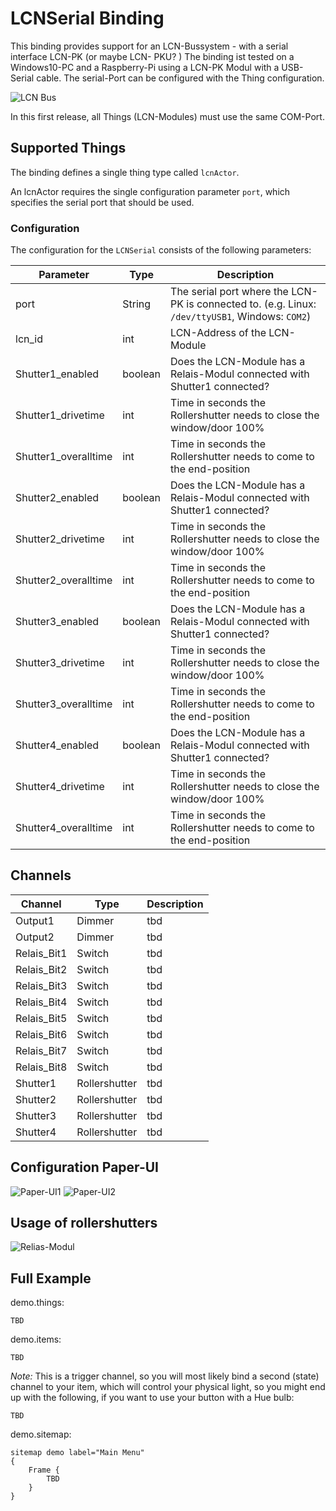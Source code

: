 # LCNSerial Binding


This binding provides support for an LCN-Bussystem - with a serial interface LCN-PK (or maybe LCN- PKU? )
The binding ist tested on a Windows10-PC and a Raspberry-Pi using a LCN-PK Modul with a USB-Serial cable. 
The serial-Port can be configured with the Thing configuration.

![LCN Bus](./images/lcn_bus.jpg)

In this first release, all Things (LCN-Modules) must use the same COM-Port.

## Supported Things

The binding defines a single thing type called `lcnActor`.

An lcnActor requires the single configuration parameter `port`, which specifies the serial port that should be used. 


### Configuration

The configuration for the `LCNSerial` consists of the following parameters:

| Parameter            | Type    | Description                                                                                         |
|----------------------|---------|-----------------------------------------------------------------------------------------------------|
| port                 | String  | The serial port where the LCN-PK is connected to.   (e.g. Linux: `/dev/ttyUSB1`, Windows: `COM2`)   |
| lcn_id               |  int    | LCN-Address of the LCN-Module                                                                       |
| Shutter1_enabled     | boolean | Does the LCN-Module has a Relais-Modul connected with Shutter1 connected?                           |
| Shutter1_drivetime   | int     | Time in seconds the Rollershutter needs to close the window/door 100%                               | 
| Shutter1_overalltime | int     | Time in seconds the Rollershutter needs to come to the end-position                                 | 
| Shutter2_enabled     | boolean | Does the LCN-Module has a Relais-Modul connected with Shutter1 connected?                           |
| Shutter2_drivetime   | int     | Time in seconds the Rollershutter needs to close the window/door 100%                               | 
| Shutter2_overalltime | int     | Time in seconds the Rollershutter needs to come to the end-position                                 | 
| Shutter3_enabled     | boolean | Does the LCN-Module has a Relais-Modul connected with Shutter1 connected?                           |
| Shutter3_drivetime   | int     | Time in seconds the Rollershutter needs to close the window/door 100%                               | 
| Shutter3_overalltime | int     | Time in seconds the Rollershutter needs to come to the end-position                                 |
| Shutter4_enabled     | boolean | Does the LCN-Module has a Relais-Modul connected with Shutter1 connected?                           |
| Shutter4_drivetime   | int     | Time in seconds the Rollershutter needs to close the window/door 100%                               | 
| Shutter4_overalltime | int     | Time in seconds the Rollershutter needs to come to the end-position                                 | 


## Channels

| Channel       | Type          | Description                |
| ------------- |---------------|--------------------------- |
| Output1       | Dimmer        |              tbd           |
| Output2       | Dimmer        |              tbd           |
| Relais_Bit1   | Switch        |              tbd           |
| Relais_Bit2   | Switch        |              tbd           |
| Relais_Bit3   | Switch        |              tbd           |
| Relais_Bit4   | Switch        |              tbd           |
| Relais_Bit5   | Switch        |              tbd           |
| Relais_Bit6   | Switch        |              tbd           |
| Relais_Bit7   | Switch        |              tbd           |
| Relais_Bit8   | Switch        |              tbd           |
| Shutter1      | Rollershutter |              tbd           |
| Shutter2      | Rollershutter |              tbd           |
| Shutter3      | Rollershutter |              tbd           |
| Shutter4      | Rollershutter |              tbd           |

## Configuration Paper-UI
![Paper-UI1](./images/Configuration1.jpg)
![Paper-UI2](./images/Configuration2.jpg)



## Usage of rollershutters
![Relias-Modul](./images/LCN-R8H.jpg)

## Full Example

demo.things:

```
TBD
```

demo.items:

```
TBD
```

_Note:_ This is a trigger channel, so you will most likely bind a second (state) channel to your item, which will control your physical light, so you might end up with the following, if you want to use your button with a Hue bulb:

```
TBD
```

demo.sitemap:

```
sitemap demo label="Main Menu"
{
    Frame {
        TBD
    }
}
```
